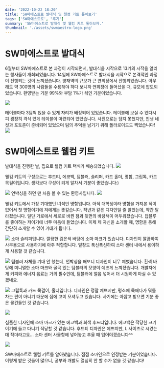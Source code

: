 ```yaml
---
date: '2022-10-22 18:20'
title: 'SW마에스트로 발대식 및 웰컴 키트 톺아보기'
tags: ['SW마에스트로', "후기"]
summary: 'SW마에스트로 발대식 및 웰컴 키트 톺아보자.'
thumbnail: './assets/swmaestro-logo.png'
---
```

# SW마에스트로 발대식

6월부터 SW마에스트로 본 과정이 시작되면서, 발대식을 시작으로 13기의 시작을 알리는 행사들이 개최되었습니다. 14일에 SW마에스트로 발대식을 시작으로 본격적인 과정이 진행되는 것이 느껴졌습니다.
양재역의 규모가 큰 연회장에서 진행되었습니다. 아무래도 약 300명의 사람들을 수용해야 하다 보니까 연회장에 들어섰을 때, 규모에 압도되었습니다. 환영받는 기분 99%와 부담 1%가 섞인 기분이었습니다.

![](https://velog.velcdn.com/images/chocochip/post/224853d2-bbc1-496a-a72c-7f0f4176be86/image.png)

테이블마다 3팀씩 앉을 수 있게 자리가 배정되어 있었습니다. 테이블에 보실 수 있다시피 굉장히 격식 있게 테이블이 마련되어 있었습니다. 사진으로는 담지 못했지만, 인생 네 컷과 포토존이 준비되어 있었으며 팀의 추억을 남기기 위해 폴라로이드도 찍었습니다!
![](https://velog.velcdn.com/images/chocochip/post/647882e8-86e5-43b4-9346-4d769100a833/image.png)

# SW마에스트로 웰컴 키트

발대식을 진행한 날, 집으로 웰컴 키트 택배가 배송되었습니다.
![](https://velog.velcdn.com/images/chocochip/post/0f6fec26-7304-400a-959c-aa5238f1b808/image.png)

웰컴 키트의 구성으로는 후드티, 에코백, 텀블러, 슬리퍼, 카드 홀더, 명함, 그립톡, 카드 목걸이입니다. 생각보다 구성이 되게 알차서 기분이 좋았습니다:) 

![](https://velog.velcdn.com/images/chocochip/post/37cb4791-1bf2-4e40-933b-1bf05bfa3339/image.png)
언박싱을 하면 맨 처음 볼 수 있는 환영사입니다. 
![](https://velog.velcdn.com/images/chocochip/post/d2574deb-eb9d-4ae0-80a8-2af4f6b7b292/image.png)


웰컴 키트에서 가장 기대했던 녀석인 명함입니다. 아직 대학생이라 명함을 가져본 적이 없어서 첫 명함이기에 저에게는 뜻깊습니다. 작년과 같은 디자인일 줄 알았는데, 약간 달라졌습니다. 일단 가로에서 세로로 바뀐 점과 뒷면의 바탕색이 어두워졌습니다. 딥블루를 좋아하는 저이기에 너무 마음에 들었습니다. 이제 제 자신을 소개할 때, 명함을 통해 간단히 소개할 수 있어 기대가 됩니다.

![](https://velog.velcdn.com/images/chocochip/post/9b3cebd3-5858-4223-9382-6dc10e334647/image.png)
소마 슬리퍼입니다. 깔끔한 검은색 바탕에 소마 마크가 있습니다. 디자인이 깔끔하여 사무용으로 사용하기에 아주 적합합니다. 밑창도 푹신푹신하여 소마 센터 내에서 용이하게 사용할 것 같습니다.

![](https://velog.velcdn.com/images/chocochip/post/65a227c2-04d1-4932-9aee-a903403e5384/image.png)
텀블러 자체를 기대 안 했는데, 언박싱을 해보니 디자인이 너무 예뻤습니다. 흰색 바탕에 미니멀한 소마 마크와 굴곡 있는 텀블러의 모양이 예쁘게 느껴졌습니다. 개발자에게 커피와 에너지 음료는 거의 필수인데, 텀블러에 얼음 넣어서 더 시원하게 마실 수 있겠네요.

![](https://velog.velcdn.com/images/chocochip/post/6b5bc2f8-650a-49fc-88df-3c42b3b93bb3/image.png)
그립톡과 카드 목걸이, 홀더입니다. 디자인은 정말 예쁘지만, 평소에 목에다가 뭐를 차는 편이 아니기 때문에 집에 고이 모셔두고 있습니다. 사기에는 아깝고 받으면 기분 좋은 물건들인 것 같습니다.

![](https://velog.velcdn.com/images/chocochip/post/1ba21f0a-0303-44db-bf50-fa044658df19/image.png)

심플한 디자인에 소마 마크가 있는 에코백과 회색 후드티입니다. 에코백은 적당한 크기이기에 들고 다니기 적당할 것 같습니다. 후드티 디자인은 예쁘지만, L 사이즈로 시켰는데 작더라고요... 소마 센터 사물함에 넣어놓고 추울 때 입어야겠습니다^^

![](https://velog.velcdn.com/images/chocochip/post/de8c3912-2e64-4494-bb64-8d808fd3a3c4/image.png)

SW마에스트로 웰컴 키트를 알아봤습니다. 점점 소마인으로 인정받는 기분이었습니다. 이렇게 받은 것들이 많으니, 공부와 개발도 열심히 안 할 수가 없을 것 같습니다!